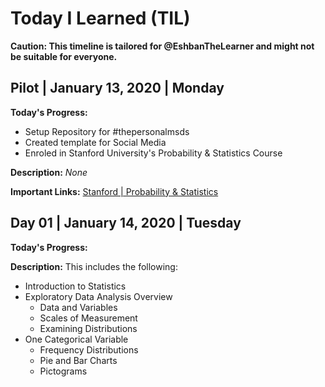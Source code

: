 # Today I Learned (TIL)

**Caution: This timeline is tailored for @EshbanTheLearner and might not be suitable for everyone.**


## Pilot | January 13, 2020 | Monday

**Today's Progress:** 

- Setup Repository for #thepersonalmsds
- Created template for Social Media
- Enroled in Stanford University's Probability & Statistics Course

**Description:** *None*

**Important Links:** [Stanford | Probability & Statistics](https://lagunita.stanford.edu/courses/course-v1:OLI+ProbStat+Open_Jan2017/course/)

## Day 01 | January 14, 2020 | Tuesday

**Today's Progress:**

**Description:** This includes the following:
- Introduction to Statistics
- Exploratory Data Analysis Overview
  - Data and Variables
  - Scales of Measurement
  - Examining Distributions
- One Categorical Variable
  - Frequency Distributions
  - Pie and Bar Charts
  - Pictograms

<!--
## Day 01 | August 13, 2019 | Tuesday

**Today's Progress:** Learning PySpark!

**Description:** This includes the following:
- Setting up Python with Spark, 
- Spark DataFrame Basics, 
- Spark DataFrame Project Exercise and 
- Machine Learning with MLlib.

**Important Links:** [Udemy | Spark and Python for Big Data with PySpark](https://www.udemy.com/course/spark-and-python-for-big-data-with-pyspark/)

## Day 02 | August 14, 2019 | Wednesday


**Today's Progress:** Machine Learning with PySpark!

**Description:** Includes the following topics:
Linear and Logistic Regression with PySpark
Course: Spark and Python for Big Data with PySpark @Udemy
Book: An Introduction to Statistical Learning by Gareth James Chapter no. 1, 2, and 3
Important Keywords: SparkSession, printSchema, StringIndexer, VectorAssembler, randomSplit, ConfusionMatrix, MeanAbsoluteError, R-Squared, RootMeanSquredError, Precision, Recall, Accuracy, ROC Curve, Pipeline.



## Day 03 | August 15, 2019 | Thursday


**Today's Progress:** Machine Learning with PySpark!

**Description:** Includes the following topics:
Decision Trees and Random Forrest
K-Means Clustering

**Important Links:** [Udemy | Spark and Python for Big Data with PySpark](https://www.udemy.com/course/spark-and-python-for-big-data-with-pyspark/)


## Day 04 | August 16, 2019 | Friday


**Today's Progress:** Basic Statistics on Coursera

**Description:** Today's topics include basic concepts of descriptive statistics:

- Cases, variables, and data matrix
- Levels of measurement
- How to present data as tables and graphs
- Measures of Central Tendency (mean, median, mode).
- Measures of Dispersion (range, interquartile range, variance, and standard deviation)
- Z-scores

**Important Links:** [Coursera | Basic Statistics](https://www.coursera.org/learn/basic-statistics)


## Day 05 | August 17, 2019 | Saturday


**Today's Progress:** Basic Statistics on Coursera

**Description:** Includes the following topics:

- Correlation,
- Crosstabs,
- Scatterplots,
- Pearson's R, 
- Regression,
- Contingency tables.

**Important Links:** [Coursera | Basic Statistics](https://www.coursera.org/learn/basic-statistics)

## Day 06 | August 18, 2019 | Sunday


**Today's Progress:** Basic Statistics on Coursera

**Description:** Includes the following topics:

- Randomness,
- Probability,
- Relative Frequency,
- Sample Space,
- Basic Set-Theoretical concepts,
- Conditional Probability,
- Decision Trees,
- Bayes' Law.

**Important Links:** [Coursera | Basic Statistics](https://www.coursera.org/learn/basic-statistics)


## Day 07 | August 19, 2019 | Monday


**Today's Progress:** Basic Statistics on Coursera

**Description:** Includes the following topics:

- Random Variable & Probability Distribution
- Probability Mass Function
- Probability Density Function
- Cumulative Probability Distribution
- Mean and Variance of a random variable
- Normal Distribution & Binomial Distribution
- Sampling Distributions
- Random multi-stage cluster sampling
- Stratified random sampling.

**Important Links:** [Coursera | Basic Statistics](https://www.coursera.org/learn/basic-statistics)



## Day 08 | August 20, 2019 | Tuesday


**Today's Progress:** Basic Statistics on Coursera

**Description:** Includes the following topics:

- Confidence level
- Statistical Hypotheses
- Null and Alternative Hypothesis
- P-value, Significance level and Rejection region

**Important Links:** [Coursera | Basic Statistics](https://www.coursera.org/learn/basic-statistics)



## Day 09 | August 21, 2019 | Wednesday


**Today's Progress:** Today's Roadmap includes the following Big Data topics:

- Distributed file system
- Hadoop distributed file system
- Scaling distributed file system
- Block and replica states
- HDFS Client
- Namenode Architecture


## Day 10 | August 22, 2019 | Thursday

**Today's Progress:** Today's Roadmap includes the following Big Data topics:

- Hadoop MapReduce Streaming applications with Python
- Hadoop MapReduce application tuning
- Combiner, Practitioner, Comparator and Speculative Execution



## Day 11 | August 23, 2019 | Friday

**Today's Progress:** Today's Roadmap includes the following Big Data topics:

- Resilient Distributed Datasets
- Transformation, Actions, Resiliency
- Working with text files
- Joins, Accumulator & Broadcast variable
- Spark UI & Cluster Mode

## Day 12 | August 24, 2019 | Saturday

**Today's Progress:** Today's Roadmap includes the following Big Data topics:

- Apache Spark
- Map and Filter Transformation
- FlatMap Transformation
- Spark Architecture
- Spark Components


## Day 13 | August 25, 2019 | Sunday

**Today's Progress:** Today's Roadmap includes the following Big Data topics:

- Filter and MapValue Transformations on Pair RDD
- Reduce By Key Aggregation
- Group By and Sort By Key Transformation
- Data Partitioning and Join Operations
- Accumulators and Broadcast Variables
- Spark SQL

## Day 14 | August 26, 2019 | Monday

**Today's Progress:** Today's Roadmap includes the following Big Data topics:

- Hands-on SparkSQL with PySpark
- Spark Streaming Project
- Running Spark in a Cluster


## Day 15 | August 27, 2019 | Tuesday

**Today's Progress:** Today's Roadmap includes the following Big Data topics:

- Spark - Cluster Computing with Working Sets. (Paper)
- Started reading "Spark - The Definitive Guide" (Book)


## Day 16 | August 28, 2019 | Wednesday

**Today's Progress:** Today's Roadmap includes the following Big Data topics:

- Transformations (Narrow & Wide)
- Lazy Evaluation
- Actions
- DataFrames & Partitions
- End-to-End example DataFrames and SQL

Second Chapter | Spark - The Definitive Guide 

## Day 17 | August 29, 2019 | Thursday

**Today's Progress:** Today's Roadmap includes the following PySpark topics:

- Structured API
- Structured Spark Types
- Basic Structured Operations
- Columns and Expressions

Book: Spark - The Definitive Guide

## Day 18 | August 30, 2019 | Friday

**Today's Progress:** Today's Roadmap includes the following PySpark topics:

- Production Application with Spark
- How Spark Runs on a Cluster
- Execution Modes
- Life Cycle of a Spark Application


## Day 19 | August 31, 2019 | Saturday

**Today's Progress:** Today's Roadmap includes the following Big Data topics:

- Writing and testing Spark Applications
- Launching Spark Applications
- Cluster Managers; Standalone, YARN, & Mesos Overview

Chapter # 15, 16, 17 of Spark - The Definitive Guide 

## Day 20 | September 01, 2019 | Sunday

**Today's Progress:** Today's Roadmap includes the following Big Data topics:

- Hadoop Ecosystem Playlist (link-1 below)
- Intro to Spark Streaming (link-2 below)
- Started Part-5 - "Structured Streaming" of the book (Ref below)

Link-1: https://lnkd.in/ffW97F2
Link-2: https://lnkd.in/fS93_38
Book: Spark - The Definitive Guide

## Day 21 | September 02, 2019 | Monday

**Today's Progress:** Today's Roadmap includes the following Big Data topics:

- Structured Streaming Basics
- Core Concepts: Input Sources, Sinks, Output Modes and Triggers
- Event-Time Processing
- Transformations on Streams


## Day 22 | September 03, 2019 | Tuesday

**Today's Progress:** Today's Roadmap includes the following Big Data topics:

- Event-Time and Stateful Processing
- Tumbling Windows & Handling Late Data with Watermarks
- Dropping Duplicates in a Stream
- Arbitrary Stateful Processing


## Day 23 | September 04, 2019 | Wednesday

**Today's Progress:** Today's Roadmap includes the following AWS Internet of Things (IoT) topics:

 - IoT Core, IoT Thing Registry
 - Message Broker, Rules Engine, Job Service
 - Configured first IoT Device

## Day 24 | September 05, 2019 | Thursday

**Today's Progress:** Today's Roadmap includes the following AWS topics:

 - Kinesis Overview
 - Kinesis Datastreams & Firehose
 - Pipeline for ingestion & analyzing streaming data
 
 ## Day 25 | September 06, 2019 | Friday

**Today's Progress:** Today's Roadmap includes the following AWS topics:

 - AWS Glue Core Concepts & ETL Jobs
 - Data Catalog, Tables,  and Crawler
 - Job, Transform and Trigger


 ## Day 26 | September 07, 2019 | Saturday

**Today's Progress:** Today's Roadmap includes the following AWS topics:

 - Git Concepts - (Intermediate-advanced)
 - AWS CodeCommit 
 - AWS Cloud9 
 - Integrate AWS Cloud9 with AWS CodeCommit
 
  ## Day 27 | September 08, 2019 | Sunday

**Today's Progress:** Today's Roadmap includes the following AWS topics:

 - Managing & Deploying Code with AWS Developer Tools
 - Configuring Git, AWS CLI, and CodeCommit
 - Using CodeCommit with other AWS Services
 - AWS CodePipeline (Setup, Configuration, and Advanced features)
 
 
## Day 28 | September 09, 2019 | Monday

**Today's Progress:** Today's Roadmap includes the following AWS topics:

- AWS CodeBuild & CodeDeploy
- Test-Driven Development with AWS Services
- Behavior-Driven Development with AWS Services


## Day 29 | September 10, 2019 | Tuesday

**Today's Progress:** Today's Roadmap includes the following AWS Big Data topics:

 - AWS Elastic MapReduce
 - EMRFS (EMR FileSystem)
 - Transient vs Long-Running Clusters
 - Securing an EMR Cluster
 - Working with PySpark & S3
 - Querying EMR using HIVE

## Day 30 | September 11, 2019 | Wednesday

**Today's Progress:** Today's Roadmap includes the following AWS ML topics:

 - AWS Data Pipeline
 - Amazon Machine Learning (AML)
 - Amazon SageMaker 
 
 ## Day 31 | September 12, 2019 | Thursday

**Today's Progress:** Today's Roadmap includes the following AWS Big Data topics:
 
 - Elasticsearch Overview
 - Elasticsearch Clusters and Access Policies
 - Elasticsearch, Kibana, and AWS Lambda
 
  ## Day 32 | September 13, 2019 | Friday

**Today's Progress:** Today's Roadmap includes the following AWS Data Lake topics:
 
 - Architecting Data Lakes on AWS
 - Amazon Athena Overview
 - Kinesis Analytics & Quicksight
 
 
  ## Day 33 | September 14, 2019 | Saturday

**Today's Progress:** Today's Roadmap includes the following AWS Big Data Lake topics:
 
 - Written BDD Features/Steps for Data Lake
 - Written TDD Test Cases for Data Lake
 - Implemented a mini Data Lake pipeline including (Authentication, Data Ingestion, Processing, and Logging)
 
 
   ## Day 34 | September 15, 2019 | Sunday

**Today's Progress:** Today's Roadmap includes the following AWS Big Data Lake topics:

- Reading "Building Big Data Storage Solutions (Data Lakes) for Maximum Flexibility" 
- Link: https://d1.awsstatic.com/whitepapers/Storage/data-lake-on-aws.pdf


## Day 35 | September 16, 2019 | Monday

**Today's Progress:** Today's Roadmap includes the following AWS topics:

- MakeFile Overview
- Bash Shell Scripting
- CloudFormation Core Concepts
- Templates In-Depth
- Template Advanced Concepts


## Day 36 | September 17, 2019 | Tuesday

**Today's Progress:** Today's Roadmap includes the following AWS topics:

- Continued Implementing CloudFormation Stacks
- Reading AWS CloudFormation Documentation


## Day 37 | September 18, 2019 | Wednesday

**Today's Progress:** Today's Roadmap includes the following AWS topics:

- Deep Dive AWS QuickSight, Data Lake, Glue, & Athena.



## Day 38 | September 19, 2019 | Thursday

**Today's Progress:** Today's Roadmap includes the following AWS topics:

- Reading Big Data Analytics Options on AWS (Whitepaper)


## Day 39 | September 20, 2019 | Friday

**Today's Progress:** Today's Roadmap includes the following AWS topics:

- Continued reading Big Data Analytics Options on AWS (Whitepaper)
- Experimented with AWS CodeBuild, CodeDeploy and CodePipeline

## Day 40 | September 21, 2019 | Saturday

**Today's Progress:** Today's Roadmap includes the following Hadoop Ecosystem topics:

- Hadoop Ecosystem Components (Hive, Pig, HBase, HCatalog)

## Day 41 | September 22, 2019 | Sunday

**Today's Progress:** Today's Roadmap includes the following Hadoop Ecosystem topics:

- Hadoop Ecosystem Components (Drill, Mahout, Sqoop, and Zookeeper)

## Day 42 | September 23, 2019 | Monday

**Today's Progress:** Today's Roadmap includes the following Big Data (AWS) topics:

- Data Collection (AWS Kinesis)
- Streams, analytics and firehose.
- Producer and Consumer SDKs.
- Shards, shard splitting and merge shards.

## Day 43 | September 24, 2019 | Tuesday

**Today's Progress:** Today's Roadmap includes the following Big Data (AWS) topics:

- Data Collection (AWS Kinesis)
- Created Kinesis Firehose for streaming data to S3
- Created Kinesis Stream for reading from EC2
- Built a Pipeline to Ingest and Analyze Streaming Data


## Day 44 | September 25, 2019 | Wednesday

**Today's Progress:** Today's Roadmap includes the following Big Data (AWS) topics:

- Data Storage & Processing (Amazon S3 + EMR)
- S3 Storage Tiers, Lifecycle Rules, Versioning, CRR, Events, and ETags
- Spun-up an EMR Cluster, 
- Loaded UCI Dataset from S3, 
- Ran Spark on Zepplin notebook to process the dataset.

## Day 45 | September 26, 2019 | Thursday

**Today's Progress:** Today's Roadmap includes the following Big Data (AWS) topics:

- Data Storage (Amazon DynamoDB)
- DynamoDB RCU & WCU, Partitions, 
- Indexes LSI & GSI, DAX, and Dynamo Streams.


## Day 46 | September 27, 2019 | Friday

**Today's Progress:** Today's Roadmap includes the following Big Data (AWS) topics:

- Data Processing (AWS Lambda)
- AWS Lambda as Cron Jobs
- Lambda Integration with other services
- Lambda Costs, Promises, and Anti-Patterns

## Day 47 | September 28, 2019 | Saturday

**Today's Progress:** Today's Roadmap includes the following ML (AWS) topics:

- Amazon SageMaker
- Ran JupyterLab and trained a model
- Deployed the model to an endpoint

## Day 48 | September 29, 2019 | Sunday

**Today's Progress:** Today's Roadmap includes the following Big Data (AWS) topics:

- AWS Redshift Architecture
- Redshift Spectrum
- Redshift Distribution Styles
- Redshift Integration / WLM / Vacuum / Anti-Patterns

## Day 49 | September 30, 2019 | Monday

**Today's Progress:** Today's Roadmap includes the following Big Data (AWS) topics:

- Reading Whitepaper: Streaming Data Solutions on AWS with Amazon Kinesis

## Day 50 | October 01, 2019 | Tuesday

**Today's Progress:** Today's Roadmap includes the following Big Data (AWS) topics:

- Amazon Database Migration Service (DMS)
- Migrating database to S3 data lake via EMR - Sqoop

## Day 51 | October 02, 2019 | Wednesday

**Today's Progress:** Today's Roadmap includes the following Big Data (AWS) topics:

- Python Design Patterns
- Reading whitepaper: Data Warehousing on AWS

## Day 52 | October 03, 2019 | Thursday

**Today's Progress:** Today's Roadmap includes the following Big Data (AWS) topics:

- Intro to Amazon Quicksight
- Quicksight Pricing and Dashboards
- Choosing Visualization Types

## Day 53 | October 04, 2019 | Friday

**Today's Progress:** Today's Roadmap includes the following Big Data (AWS) topics:

- Reading AWS Database Migration Service Best Practices Whitepaper

## Day 54 | October 05, 2019 | Saturday

**Today's Progress:** Today's Roadmap includes the following Big Data (AWS) topics:

- Reading Well-Architeched Framework Whitepaper 

## Day 55 | October 06, 2019 | Sunday

**Today's Progress:** Today's Roadmap includes the following Big Data (AWS) topics:

- Continued Reading Well-Architeched Framework Whitepaper 


## Day 56 | October 07, 2019 | Monday

**Today's Progress:** Today's Roadmap includes the following ML (AWS) topics:

- Amazon Rekognition Developer Guide
- Experimenting with Amazon Rekognition API

## Day 57 | October 08, 2019 | Tuesday

**Today's Progress:** Today's Roadmap includes the following ML (AWS) topics:

- Amazon Polly, and Transcribe.
- Experimenting with Polly and Transcribe with Boto3.

## Day 58 | October 09, 2019 | Wednesday

**Today's Progress:** Today's Roadmap includes the following ML (AWS) topics:

- Amazon Comprehend and Lex.
- Experimenting with Polly and Transcribe with Boto3.
- Amazon Service Chaining with AWS Step Functions.

## Day 59 | October 10, 2019 | Thursday

**Today's Progress:** Today's Roadmap includes the following Big Data (AWS) topics:

- Redshift Distribution Style selection
- Redshift Sort Key Selection
- Loading Data & Designing Queries

## Day 60 | October 11, 2019 | Friday

**Today's Progress:** Today's Roadmap includes the following Big Data (AWS) topics:

- Apache Hadoop, EMR Architecture & Operations (aCloudGuru)


## Day 61 | October 12, 2019 | Saturday

**Today's Progress:** Today's Roadmap includes the following Big Data (AWS) topics:

- AWS re:Invent 2018: Big Data Analytics Architectural Patterns & Best Practices
- AWS re:Invent 2018: Effective Data Lakes: Challenges and Design Patterns
- AWS re:Invent 2018: Build and Govern Your Data Lakes with AWS Glue


## Day 62 | October 13, 2019 | Sunday

**Today's Progress:** Today's Roadmap includes the following Big Data (AWS) topics:

[AWS re: Invent 2018]
- A Deep Dive into What's New with Amazon EMR
- Deep Dive and Best Practices for Amazon Redshift
- Intro to AWS Lake Formation - Build a secure data lake
- Data Lake Implementation: Processing & Querying Data in Place
- High-Performance Data Streaming with Amazon Kinesis: Best Practices


## Day 63 | October 14, 2019 | Monday

**Today's Progress:** Today's Roadmap includes the following Big Data (AWS) topics:

- Data Privacy & Governance in the Age of Big Data (GPSTEC303)
- Amazon DynamoDB Deep Dive: Advanced Design Patterns for DynamoDB (DAT401)
- Search at Nike with Amazon Elasticsearch Service (ANT203)

## Day 64 | October 15, 2019 | Tuesday

**Today's Progress:** Today's Roadmap includes the following Big Data (AWS) topics:

- Learning Applications Using TensorFlow, Advanced Microgrid Solutions (AIM401-R2)'
- Deep Learning Applications Using TensorFlow (AIM401-R)


## Day 65 | October 16, 2019 | Wednesday

**Today's Progress:** Today's Roadmap includes the following ML (AWS) topics:

- Build & Deploy ML Models Quickly & Easily with Amazon SageMaker (AIM404-R)


## Day 66 | October 17, 2019 | Thursday

**Today's Progress:** Today's Roadmap includes the following ML (AWS) topics:

- Enterprise Data Lake: Architecture Using Big Data Technologies

## Day 67 | October 18, 2019 | Friday

**Today's Progress:** Today's Roadmap includes the following Big Data (AWS) topics:
 
AWS re: Invent 2018: Building Serverless Analytics Pipelines with AWS Glue (ANT308)

## Day 68 | October 19, 2019 | Saturday

**Today's Progress:** Today's Roadmap includes the following Big Data (AWS) topics:

AWS re:Invent 2018: Leadership Session: AWS Security (SEC305-L)

## Day 69 | October 20, 2019 | Sunday

**Today's Progress:** Today's Roadmap includes the following Big Data (AWS) topics:

AWS re:Invent 2018: Become an IAM Policy Master in 60 Minutes or Less (SEC316-R1)

## Day 70 | October 21, 2019 | Monday

**Today's Progress:** Today's Roadmap includes the following Big Data (AWS) topics:

- Elasticsearch Clusters, Access Policies within VPC.
- Elasticsearch, Kibana, DynamoDB and AWS Lambda.

## Day 71 | October 22, 2019 | Tuesday

**Today's Progress:** Today's Roadmap includes the following Big Data (AWS) topics:

- Taking (1/10) Quizzes for AWS Big Data Speciality.

## Day 72 | October 23, 2019 | Wednesday

**Today's Progress:** Today's Roadmap includes the following Big Data (AWS) topics:

- Taking (2/10) Quizzes for AWS Big Data Speciality.

## Day 73 | October 24, 2019 | Thursday

**Today's Progress:** Today's Roadmap includes the following Big Data (AWS) topics:

- Taking (3/10) Quizzes for AWS Big Data Speciality.

## Day 74 | October 25, 2019 | Friday

**Today's Progress:** Today's Roadmap includes the following Big Data (AWS) topics:

- Taking (4/10) Quizzes for AWS Big Data Speciality.

## Day 75 | October 26, 2019 | Saturday

**Today's Progress:** Today's Roadmap includes the following Big Data (AWS) topics:

- Taking (5/10) Quizzes for AWS Big Data Speciality.

## Day 76 | October 27, 2019 | Sunday

**Today's Progress:** Today's Roadmap includes the following Big Data (AWS) topics:

- Taking (6/10) Quizzes for AWS Big Data Speciality.

## Day 77 | October 28, 2019 | Monday

**Today's Progress:** Today's Roadmap includes the following Big Data (AWS) topics:

- Taking (7/10) Quizzes for AWS Big Data Speciality.

## Day 78 | October 29, 2019 | Tuesday

**Today's Progress:** Today's Roadmap includes the following Big Data (AWS) topics:

- Taking (8/10) Quizzes for AWS Big Data Speciality.

## Day 79 | October 30, 2019 | Wednesday

**Today's Progress:** Today's Roadmap includes the following Big Data (AWS) topics:

- Taking (9/10) Quizzes for AWS Big Data Speciality.

## Day 80 | October 31, 2019 | Thursday

**Today's Progress:** Today's Roadmap includes the following Big Data (AWS) topics:

- Taking (10/10) Quizzes for AWS Big Data Speciality.

## Day 81 | November 01, 2019 | Friday

**Today's Progress:** Today's Roadmap includes the following Big Data (AWS) topics:

- Improving Train Safety with AWS IoT

## Day 82 | November 02, 2019 | Saturday

**Today's Progress:** Today's Roadmap includes the following Big Data (AWS) topics:

- Exam Readiness: AWS Certified Big Data - Specialty (Digital)

## Day 83 | November 03, 2019 | Sunday

**Today's Progress:** Today's Roadmap includes the following Big Data (AWS) topics:

- AWS Kinesis Streams & Firehose Documentation & FAQs

## Day 84 | November 04, 2019 | Monday

**Today's Progress:** Today's Roadmap includes the following Big Data (AWS) topics:

- Amazon Elasticsearch Service Documentation & FAQs

## Day 85 | November 05, 2019 | Tuesday

**Today's Progress:** Today's Roadmap includes the following Big Data (AWS) topics:

- AWS Redshift Documentation & FAQs

## Day 86 | November 06, 2019 | Wednesday

**Today's Progress:** Today's Roadmap includes the following Big Data (AWS) topics:

- AWS Elastic MapReduce (EMR) Documentation & FAQs

## Day 87 | November 07, 2019 | Thursday

**Today's Progress:** Today's Roadmap includes the following Big Data (AWS) topics:

- DynamoDB Documentation & FAQs

## Day 88 | November 08, 2019 | Friday

**Today's Progress:** Today's Roadmap includes the following Big Data (AWS) topics:

- Amazon Athena Documentation & FAQs

## Day 89 | November 09, 2019 | Saturday

**Today's Progress:** Today's Roadmap includes the following Big Data (AWS) topics:

- Amazon Quicksight Documentation & FAQs

## Day 90 | November 10, 2019 | Sunday

**Today's Progress:** Today's Roadmap includes the following Python topics:

- Solving Python challenges on HackerRank


## Day 91 | November 11, 2019 | Monday

**Today's Progress:** Today's Roadmap includes the following Big Data topics:

- Hands-On Lab: Migrating Redshift Data to and from S3


## Day 92 | November 12, 2019 | Tuesday

**Today's Progress:** Today's Roadmap includes the following Big Data topics:

 Hands-On Lab: Analyzing and Visualizing data with AWS Elasticsearch Service and Kibana

## Day 93 | November 13, 2019 | Wednesday

**Today's Progress:** Today's Roadmap includes the following Big Data topics:

- Hands-On Lab: AWS Glue Crawler, Glue ETL with Amazon Athena


## Day 94 | November 14, 2019 | Thursday

**Today's Progress:** Today's Roadmap includes the following Big Data topics:

- Hands-On Lab: DynamoDB bulk insertion with AWS Lambda and S3


## Day 95 | November 15, 2019 | Friday

**Today's Progress:** Today's Roadmap includes the following Big Data topics:

- Hands-On Lab: CloudWatch Rules (Cron Job) with AWS Lambda and DynamoDB (Continued)

## Day 96 | November 16, 2019 | Saturday

**Today's Progress:** Today's Roadmap includes the following DevOps topics:

- Hands-On Lab: DevOps - CodeCommit CodeBuild CodePipeline for Big Data Services

## Day 97 | November 17, 2019 | Sunday

**Today's Progress:** Today's Roadmap includes the following ML topics:

- Re-Invent: Infinitely Scalable Machine Learning Algorithms

## Day 98 | November 18, 2019 | Monday

**Today's Progress:** Today's Roadmap includes the following ML topics:

- Re: Invent 2018: AIOps: Steps Towards Autonomous Operations 

## Day 99 | November 19, 2019 | Tuesday

**Today's Progress:** Today's Roadmap includes the following AWS topics:

- Hands-on: API Gateway with DynamoDB Request & Response Mapping

## Day 100 | November 20, 2019 | Wednesday

**Today's Progress:** Today's Roadmap includes the following AWS topics:

- Amazon Cognito 
- User Pool & Federated Identities
- AWS Services Access Control
-->
